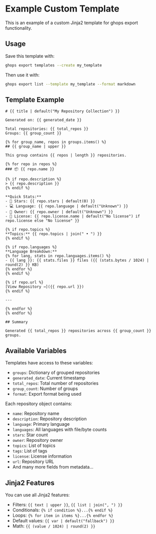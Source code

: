 # Example Custom Template

This is an example of a custom Jinja2 template for ghops export functionality.

## Usage

Save this template with:
```bash
ghops export templates --create my_template
```

Then use it with:
```bash
ghops export list --template my_template --format markdown
```

## Template Example

```jinja2
# {{ title | default("My Repository Collection") }}

Generated on: {{ generated_date }}

Total repositories: {{ total_repos }}
Groups: {{ group_count }}

{% for group_name, repos in groups.items() %}
## {{ group_name | upper }}

This group contains {{ repos | length }} repositories.

{% for repo in repos %}
### 📦 {{ repo.name }}

{% if repo.description %}
> {{ repo.description }}
{% endif %}

**Quick Stats:**
- 🌟 Stars: {{ repo.stars | default(0) }}
- 💻 Language: {{ repo.language | default("Unknown") }}
- 👤 Owner: {{ repo.owner | default("Unknown") }}
- 📄 License: {{ repo.license.name | default("No license") if repo.license else "No license" }}

{% if repo.topics %}
**Topics:** {{ repo.topics | join(" • ") }}
{% endif %}

{% if repo.languages %}
**Language Breakdown:**
{% for lang, stats in repo.languages.items() %}
- {{ lang }}: {{ stats.files }} files ({{ (stats.bytes / 1024) | round(2) }} KB)
{% endfor %}
{% endif %}

{% if repo.url %}
[View Repository →]({{ repo.url }})
{% endif %}

---

{% endfor %}
{% endfor %}

## Summary

Generated {{ total_repos }} repositories across {{ group_count }} groups.
```

## Available Variables

Templates have access to these variables:

- `groups`: Dictionary of grouped repositories
- `generated_date`: Current timestamp
- `total_repos`: Total number of repositories
- `group_count`: Number of groups
- `format`: Export format being used

Each repository object contains:
- `name`: Repository name
- `description`: Repository description
- `language`: Primary language
- `languages`: All languages with file/byte counts
- `stars`: Star count
- `owner`: Repository owner
- `topics`: List of topics
- `tags`: List of tags
- `license`: License information
- `url`: Repository URL
- And many more fields from metadata...

## Jinja2 Features

You can use all Jinja2 features:
- Filters: `{{ text | upper }}`, `{{ list | join(", ") }}`
- Conditionals: `{% if condition %}...{% endif %}`
- Loops: `{% for item in items %}...{% endfor %}`
- Default values: `{{ var | default("fallback") }}`
- Math: `{{ (value / 1024) | round(2) }}`